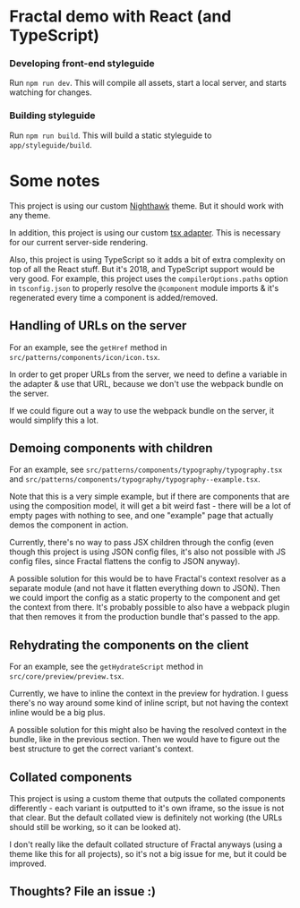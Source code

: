 # Fractal demo with React (and TypeScript)

### Developing front-end styleguide
Run `npm run dev`. This will compile all assets, start a local server, and starts watching for changes.

### Building styleguide
Run `npm run build`. This will build a static styleguide to `app/styleguide/build`.


# Some notes

This project is using our custom [Nighthawk](https://github.com/gtap-dev/nighthawk) theme. But it should work with any theme.

In addition, this project is using our custom [tsx adapter](https://github.com/gtap-dev/fractal-tsx-adapter). This is necessary for our current server-side rendering.

Also, this project is using TypeScript so it adds a bit of extra complexity on top of all the React stuff. But it's 2018, and TypeScript support would be very good. For example, this project uses the `compilerOptions.paths` option in `tsconfig.json` to properly resolve the `@component` module imports & it's regenerated every time a component is added/removed.

## Handling of URLs on the server

For an example, see the `getHref` method in `src/patterns/components/icon/icon.tsx`.

In order to get proper URLs from the server, we need to define a variable in the adapter & use that URL, because we don't use the webpack bundle on the server.

If we could figure out a way to use the webpack bundle on the server, it would simplify this a lot.

## Demoing components with children

For an example, see `src/patterns/components/typography/typography.tsx` and `src/patterns/components/typography/typography--example.tsx`.

Note that this is a very simple example, but if there are components that are using the composition model, it will get a bit weird fast - there will be a lot of empty pages with nothing to see, and one "example" page that actually demos the component in action.

Currently, there's no way to pass JSX children through the config (even though this project is using JSON config files, it's also not possible with JS config files, since Fractal flattens the config to JSON anyway).

A possible solution for this would be to have Fractal's context resolver as a separate module (and not have it flatten everything down to JSON). Then we could import the config as a static property to the component and get the context from there. It's probably possible to also have a webpack plugin that then removes it from the production bundle that's passed to the app.

## Rehydrating the components on the client

For an example, see the `getHydrateScript` method in `src/core/preview/preview.tsx`.

Currently, we have to inline the context in the preview for hydration. I guess there's no way around some kind of inline script, but not having the context inline would be a big plus.

A possible solution for this might also be having the resolved context in the bundle, like in the previous section. Then we would have to figure out the best structure to get the correct variant's context.

## Collated components

This project is using a custom theme that outputs the collated components differently - each variant is outputted to it's own iframe, so the issue is not that clear. But the default collated view is definitely not working (the URLs should still be working, so it can be looked at).

I don't really like the default collated structure of Fractal anyways (using a theme like this for all projects), so it's not a big issue for me, but it could be improved.



## Thoughts? File an issue :)
